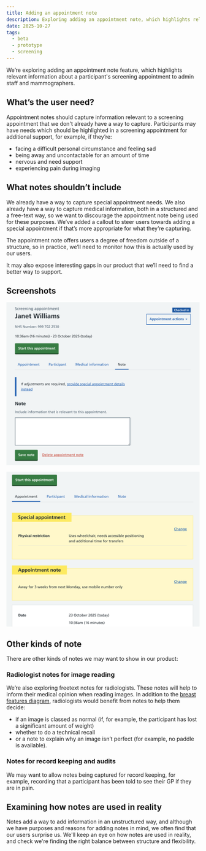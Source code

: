 ```yaml
---
title: Adding an appointment note
description: Exploring adding an appointment note, which highlights relevant information about the appointment to admin staff and mammographers
date: 2025-10-27
tags:
  - beta
  - prototype
  - screening
---
```


We’re exploring adding an appointment note feature, which highlights relevant information about a participant's screening appointment to admin staff and mammographers.

## What’s the user need?

Appointment notes should capture information relevant to a screening appointment that we don't already have a way to capture. Participants may have needs which should be highlighted in a screening appointment for additional support, for example, if they’re: 


* facing a difficult personal circumstance and feeling sad
* being away and uncontactable for an amount of time
* nervous and need support 
* experiencing pain during imaging 

## What notes shouldn’t include 

We already have a way to capture special appointment needs. We also already have a way to capture medical information, both in a structured and a free-text way, so we want to discourage the appointment note being used for these purposes. We’ve added a callout to steer users towards adding a special appointment if that’s more appropriate for what they’re capturing. 

The appointment note offers users a degree of freedom outside of a structure, so in practice, we’ll need to monitor how this is actually used by our users. 

It may also expose interesting gaps in our product that we’ll need to find a better way to support. 

## Screenshots
![Screenshot showing the note tab selected, with a textarea for the user to add a note to the appointment](appointment-note-1.png)

![Screenshot showing special appointment warning callout, with appointment note warning callout underneath it. The appointment note says: away for 3 weeks from next Monday, use mobile number only. ](appointment-note-2.png)

## Other kinds of note

There are other kinds of notes we may want to show in our product: 

### Radiologist notes for image reading

We’re also exploring freetext notes for radiologists. These notes will help to inform their medical opinion when reading images. In addition to the [breast features diagram](https://design-history.prevention-services.nhs.uk/manage-breast-screening/2025/07/medical-annotation-tool-for-capturing-breast-features/), radiologists would benefit from notes to help them decide:

*  if an image is classed as normal (if, for example, the participant has lost a significant amount of weight)
* whether to do a technical recall
* or a note to explain why an image isn’t perfect (for example, no paddle is available). 


### Notes for record keeping and audits
We may want to allow notes being captured for record keeping, for example, recording that a participant has been told to see their GP if they are in pain. 

## Examining how notes are used in reality

Notes add a way to add information in an unstructured way, and although we have purposes and reasons for adding notes in mind, we often find that our users surprise us. We'll keep an eye on how notes are used in reality, and check we're finding the right balance between structure and flexibility.
